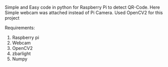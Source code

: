 Simple and Easy code in python for Raspberry Pi to detect QR-Code. Here Simple webcam was attached instead of Pi Camera. Used OpenCV2 for this project

Requirements: 
1. Raspberry pi
2. Webcam
3. OpenCV2
4. zbarlight
5. Numpy

